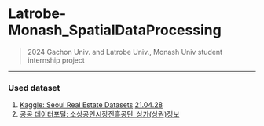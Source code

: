 # Latrobe-Monash_SpatialDataProcessing
> 2024 Gachon Univ. and Latrobe Univ., Monash Univ student internship project
***
### Used dataset
1. [Kaggle: Seoul Real Estate Datasets](https://www.kaggle.com/datasets/jcy1996/seoul-real-estate-datasets?resource=download) <u> 21.04.28 </u>
2. [공공 데이터포털: 소상공인시장진흥공단_상가(상권)정보](https://www.data.go.kr/data/15083033/fileData.do#layer_data_infomation)
